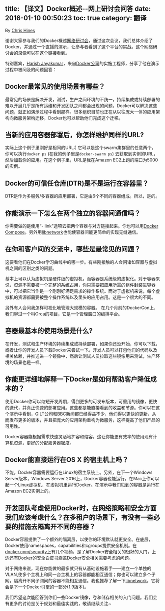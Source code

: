 title: 【译文】Docker概述--网上研讨会问答
date: 2016-01-10 00:50:23
toc: true
category: 翻译
---

By [Chris Hines](http://blog.docker.com/2015/10/webinar-qa-docker-overview/)

谢谢大家参与我们的Docker概述[网络研讨会](https://docker.wistia.com/medias/l9waep6vmh)，通过这次会议，我们总体介绍了Docker，并通过一个直播的演示，让参与者看到了这个平台的实战。这个网络研讨会的录像可以在这个[链接](https://docker.wistia.com/medias/l9waep6vmh)看到。


特别嘉宾，[Harish Jayakumar](https://twitter.com/harish_jkumar)，来自[Docker公司](https://www.docker.com/)的实施工程师，分享了他在演示过程中被问及的问题回答：

## Docker最常见的使用场景有哪些？

最常见的场景是解决开发，测试，生产之间环境的不统一，持续集成或持续部署的难以开展几乎是所有运维和开发团队之间都会出现的问题，Docker可以解决这些问题，就正如演示过程中看到那样。很多组织目前也正在从以往庞大一体的应用架构向微服务架构迁移，Docker也可以帮助他们完成这个迁移。

## 当新的应用容器部署后，你怎样维护同样的URL?

实际上这个例子里刚好是相同的URL:) 它可以是这个swarm集群里的任意两个，你可以执行<code>docker ps</code> (在我的例子里是<code>docker-swarm ps</code>) 去获取到实例的URL，然后加载你的应用。在这个例子里，URL是我在Amazon EC2上跑的端口为5000的实例。


## Docker的可信任仓库(DTR)是不是运行在容器里？

DTR是作为多服务/多容器的应用部署，它是由6个不同的容器组成。所以，是的。

## 你能演示一下怎么在两个独立的容器间通信吗？

你需要做的是使用“- link”选项去把两个容器与对方链接起来。你也可以用[Docker Compose](https://docs.docker.com/compose/)。另外用[libnetwork](https://github.com/docker/libnetwork)也能使容器间能更简单的实现无缝通信。

## 在你和客户间的交流中，哪些是最常见的问题？

这要看他们在Docker学习曲线中的哪一步。有些刚接触的人会问诸如容器与虚拟机之间的区别之类的问题。

基本上可以认为虚拟机是硬件级的虚拟机，而容器是系统级的虚拟化。对于容器来说，资源不需要被一个完整的系统占用，你只需要把应用所需的组件封装进容器中，可以把它当作是一个刚刚好满足需求的操作系统。而对于虚拟机来说，每个虚拟机的资源都需要被整个操作系统以及里头的应用占用。这是一个很大的不同。

另外有人会问我怎样可视化地管理大规模的容器。 在几个月前的DockerCon上，我们聊过一个叫Orca的项目，它是一个管理窗口的编排平台。

## 容器最基本的使用场景是什么?

在开发，测试和生产环境的持续集成或持续部署，如果你还没开始，你可以下载，或者让你的开发人员下载Docker来尝试一下。开发人员可以打包他们的代码以及相关依赖，并推送进一个镜像中，然后让测试人员拉取这些镜像用来测试，生产环境的场景也是一样。


## 你能更详细地解释一下Docker是如何帮助客户降低成本的？

使用Docker你可以缩短开发周期，得到更多的可发布版本，可重用的镜像，更快的迭代，并真正快速的部署应用。这些都是能直接看到的收益和节源。你可以在这个演示中看到，GILT公司和BBC新闻都已经得益不少，他们得以更快的更新，从而发布更多的版本，并且把庞大的应用架构重构为微服务，这样提高了他们产品的可用性。

Docker容器能根据需求快速灵活地扩容和缩容，这让你能更有效率的使用现有计算机资源，更好的分配服务器密度。

## Docker能直接运行在OS X  的宿主机上吗？

不能。Docker容器需要运行在Linux的宿主系统上。另外，在下一个Windows Server版本，Windows Server 2016上，Docker容器也能运行。在Mac上你可以起一个Linux虚拟机，在虚拟机里运行Docker。在演示中我们见到的容器是运行在Amazon EC2实例上的。

## 开发团队考虑使用Docker时，在网络策略和安全方面我们应该考虑什么？在多租户的场景下，有没有一些必要的措施去隔离开不同的容器？

Docker容器提供了一个额外的隔离层，以使你的环境默认就更安全。在底层，Docker使用namespaces，capabilities和cgroups提供安全机制。在[docker.com/security](http://docker.com/security)上有几个视频，是了解Docker安全相关的很好的入门，上边还有Docker的安全白皮书涵盖Docker安全相关需要考虑的问题。

对于网络来说，现在你能做的最多就只有从基础设施着手——建立一个单独的VLAN,使多个主机上和同一台主机上的容器都能相互通信；你也可以建立多个子网，隔离开不同子网间的容器不能相互通信。我也推荐了解一下[libnetwork](https://github.com/docker/libnetwork)，它将会是下一个Docker引擎的一部分(1.9版本)。

我们希望这次能回答到你们一些Docker镜像，卷和储存相关的入门问题。我们会有更多的讨论是关于规划和最佳实践的，敬请继续关注~
